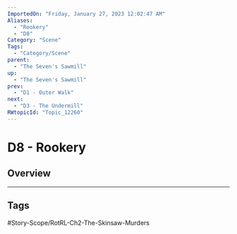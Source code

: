 ```yaml
---
ImportedOn: "Friday, January 27, 2023 12:02:47 AM"
Aliases:
  - "Rookery"
  - "D8"
Category: "Scene"
Tags:
  - "Category/Scene"
parent:
  - "The Seven's Sawmill"
up:
  - "The Seven's Sawmill"
prev:
  - "D1 - Outer Walk"
next:
  - "D3 - The Undermill"
RWtopicId: "Topic_12260"
---
```

# D8 - Rookery
## Overview

---
## Tags
#Story-Scope/RotRL-Ch2-The-Skinsaw-Murders

